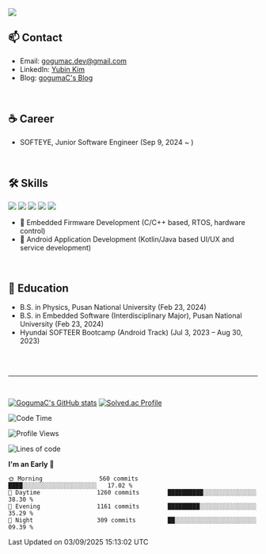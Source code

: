 <img src="https://capsule-render.vercel.app/api?type=rect&height=150&text=Yubin%20Kim&fontAlign=50&theme=outrun&fontColor=000000" />



## 📫 Contact

- Email: gogumac.dev@gmail.com  
- LinkedIn: [Yubin Kim](https://www.linkedin.com/in/yubin-kim-067300208/)  
- Blog: [gogumaC's Blog](https://gogumac.github.io/)

<br>

## ☕️ Career

- SOFTEYE, Junior Software Engineer (Sep 9, 2024 ~ )

<br>

## 🛠️ Skills

<img src="https://img.shields.io/badge/Kotlin-7F52FF?style=flat-square&logo=Kotlin&logoColor=white&style=social"/> <img src="https://img.shields.io/badge/C-00599C?style=flat-square&logo=c&logoColor=white&style=social"/> <img src="https://img.shields.io/badge/Python-3776AB?style=flat-square&logo=Python&logoColor=white&style=social"/> <img src="https://img.shields.io/badge/Java-007396?style=flat-square&logo=Java&logoColor=white&style=social"/> <img src="https://img.shields.io/badge/C++-00599C?style=flat-square&logo=cplusplus&logoColor=white&style=social"/>

- 🔌 Embedded Firmware Development (C/C++ based, RTOS, hardware control)
- 📱 Android Application Development (Kotlin/Java based UI/UX and service development)




<br>

## 🏫 Education

- B.S. in Physics, Pusan National University (Feb 23, 2024)
- B.S. in Embedded Software (Interdisciplinary Major), Pusan National University (Feb 23, 2024)
- Hyundai SOFTEER Bootcamp (Android Track) (Jul 3, 2023 – Aug 30, 2023)


<br>
<br>

---

<br>

[![GogumaC's GitHub stats](https://github-readme-stats.vercel.app/api?username=gogumaC)](https://github.com/anuraghazra/github-readme-stats)
[![Solved.ac Profile](http://mazassumnida.wtf/api/v2/generate_badge?boj=kimu2371)](https://solved.ac/kimu2371/)  

<!--START_SECTION:waka-->
![Code Time](http://img.shields.io/badge/Code%20Time-1%2C046%20hrs%2043%20mins-blue)

![Profile Views](http://img.shields.io/badge/Profile%20Views-0-blue)

![Lines of code](https://img.shields.io/badge/From%20Hello%20World%20I%27ve%20Written-2.0%20million%20lines%20of%20code-blue)

**I'm an Early 🐤** 

```text
🌞 Morning                560 commits         ████░░░░░░░░░░░░░░░░░░░░░   17.02 % 
🌆 Daytime                1260 commits        ██████████░░░░░░░░░░░░░░░   38.30 % 
🌃 Evening                1161 commits        █████████░░░░░░░░░░░░░░░░   35.29 % 
🌙 Night                  309 commits         ██░░░░░░░░░░░░░░░░░░░░░░░   09.39 % 
```



 Last Updated on 03/09/2025 15:13:02 UTC
<!--END_SECTION:waka-->





<!-- ----------------------COMMENT----------------------------- -->


<!-- ### 🏆 Certifications & Awards

- Engineer Information Processing Certificate (Jun 18, 2024)
- TOPCIT Level 3 (Mar 18, 2024)
- PCCP Python Level 3 (Jun 16, 2024)

- “Outstanding Softeer” at SOFTEER Bootcamp 2nd TermAwarded “Outstanding Softeer” at Hyundai SOFTEER Bootcamp, 2nd Cohort (Aug 30, 2023)
- Bronze Prize at PNU Code Race Beginner (Mar 8, 2023)
- Excellence Award at National College Student Idea Contest (Nov 11, 2021)
- Encouragement Prize at Women Venture Growth Challenge (Nov 4, 2021) -->

<!--<a href="https://wakatime.com/@gogumac" target="_blank">
    <img src="https://github-readme-stats.vercel.app/api/wakatime?username=gogumac&layout=compact" alt="Wakatime Coding Time" width="540px">
</a>-->

<!--## 🚀 Projects (Android)

- [Box.size](https://github.com/Box-size/box.size-android) (Jul 7, 2023 – Sep 4, 2023)  
- [Hyundai SOFTEER Bootcamp – Build Your Own Car](https://github.com/gogumaC/H6-CaArt) (Jul 3, 2023 – Aug 30, 2023)  
- [Mokkudakku (Android)](https://www.notion.so/ver-1-0-0-ver-1-12-1-1898e8cab0264b189782c9eb114cc943) (Jun 21, 2021 – Dec 29, 2021)  
- [POLDA](https://github.com/gogumaC/POLDA-android) (Mar 1, 2021 – Jul 31, 2021)  
- [CatchMento](https://github.com/gogumaC/apptive_2021_catch_mento) (Sep 1, 2021 – Oct 31, 2022)  
- [I'm Home](https://github.com/gogumaC/ImHome) (Aug 14, 2022 – Aug 15, 2022)
- [Bluetooth Chat](https://github.com/gogumaC/bluetooth-chat)

-->



<!-- **DB** | <img src="https://img.shields.io/badge/SQLite-003B57?style=flat-square&logo=SQLite&logoColor=white&style=social"/>
<img src="https://img.shields.io/badge/Room-3DDC84?style=flat-square&logo=Room&logoColor=white&style=social"/>

**App Architecture** | MVVM (viewModel, databinding, liveData, flow)

**Async** |  RXJava, Coroutine

**Network** | Retrofit2

**DI** | Hilt

**Etc** | <img src="https://img.shields.io/badge/Firebase-FFCA28?style=flat-square&logo=Firebase&logoColor=white&style=social"/> -->



